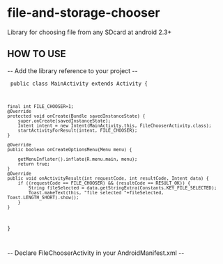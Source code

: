 file-and-storage-chooser
===================

Library for choosing file from any SDcard at android 2.3+ 


HOW TO USE
-------------------
-- Add the library reference to your project --


<code> public class MainActivity extends Activity {

	final int FILE_CHOOSER=1; 
	@Override
	protected void onCreate(Bundle savedInstanceState) {
		super.onCreate(savedInstanceState);
		Intent intent = new Intent(MainActivity.this, FileChooserActivity.class);
		startActivityForResult(intent, FILE_CHOOSER);
	}

	@Override
	public boolean onCreateOptionsMenu(Menu menu) {
		
		getMenuInflater().inflate(R.menu.main, menu);
		return true;
	}
	@Override
	public void onActivityResult(int requestCode, int resultCode, Intent data) {
	    if ((requestCode == FILE_CHOOSER) && (resultCode == RESULT_OK)) {
	        String fileSelected = data.getStringExtra(Constants.KEY_FILE_SELECTED);
	        Toast.makeText(this, "file selected "+fileSelected, Toast.LENGTH_SHORT).show();
	    }                   
	}

}

</code> 


-- Declare FileChooserActivity in your AndroidManifest.xml --

<code>  <activity
        	android:label="@string/app_name"
        	android:name="com.rosyhat9.filestoragechooser.ui.FileChooserActivity" >    
	</activity>
</code>
